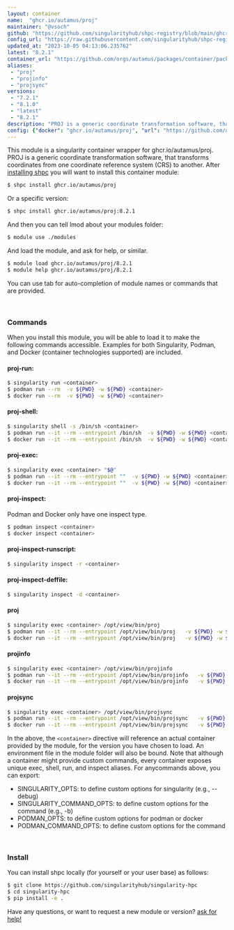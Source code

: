```yaml
---
layout: container
name:  "ghcr.io/autamus/proj"
maintainer: "@vsoch"
github: "https://github.com/singularityhub/shpc-registry/blob/main/ghcr.io/autamus/proj/container.yaml"
config_url: "https://raw.githubusercontent.com/singularityhub/shpc-registry/main/ghcr.io/autamus/proj/container.yaml"
updated_at: "2023-10-05 04:13:06.235762"
latest: "8.2.1"
container_url: "https://github.com/orgs/autamus/packages/container/package/proj"
aliases:
 - "proj"
 - "projinfo"
 - "projsync"
versions:
 - "7.2.1"
 - "8.1.0"
 - "latest"
 - "8.2.1"
description: "PROJ is a generic coordinate transformation software, that transforms coordinates from one coordinate reference system (CRS) to another."
config: {"docker": "ghcr.io/autamus/proj", "url": "https://github.com/orgs/autamus/packages/container/package/proj", "maintainer": "@vsoch", "description": "PROJ is a generic coordinate transformation software, that transforms coordinates from one coordinate reference system (CRS) to another.", "latest": {"8.2.1": "sha256:4d27c270e2fe16ce40ed1939b5386aebcb45fbe18bd661094b9b3295c97547cf"}, "tags": {"7.2.1": "sha256:38ece517a69a68bd8e92237432621c08a2f2b8d2db3d4951196cbb2efa575b11", "8.1.0": "sha256:ac26607412c7b8755cc7195c15e34a22393760b01372e5e34afaa4cd5081dc9a", "latest": "sha256:4d27c270e2fe16ce40ed1939b5386aebcb45fbe18bd661094b9b3295c97547cf", "8.2.1": "sha256:4d27c270e2fe16ce40ed1939b5386aebcb45fbe18bd661094b9b3295c97547cf"}, "aliases": {"proj": "/opt/view/bin/proj", "projinfo": "/opt/view/bin/projinfo", "projsync": "/opt/view/bin/projsync"}}
---
```


This module is a singularity container wrapper for ghcr.io/autamus/proj.
PROJ is a generic coordinate transformation software, that transforms coordinates from one coordinate reference system (CRS) to another.
After [installing shpc](#install) you will want to install this container module:


```bash
$ shpc install ghcr.io/autamus/proj
```

Or a specific version:

```bash
$ shpc install ghcr.io/autamus/proj:8.2.1
```

And then you can tell lmod about your modules folder:

```bash
$ module use ./modules
```

And load the module, and ask for help, or similar.

```bash
$ module load ghcr.io/autamus/proj/8.2.1
$ module help ghcr.io/autamus/proj/8.2.1
```

You can use tab for auto-completion of module names or commands that are provided.

<br>

### Commands

When you install this module, you will be able to load it to make the following commands accessible.
Examples for both Singularity, Podman, and Docker (container technologies supported) are included.

#### proj-run:

```bash
$ singularity run <container>
$ podman run --rm  -v ${PWD} -w ${PWD} <container>
$ docker run --rm  -v ${PWD} -w ${PWD} <container>
```

#### proj-shell:

```bash
$ singularity shell -s /bin/sh <container>
$ podman run --it --rm --entrypoint /bin/sh  -v ${PWD} -w ${PWD} <container>
$ docker run --it --rm --entrypoint /bin/sh  -v ${PWD} -w ${PWD} <container>
```

#### proj-exec:

```bash
$ singularity exec <container> "$@"
$ podman run --it --rm --entrypoint ""  -v ${PWD} -w ${PWD} <container> "$@"
$ docker run --it --rm --entrypoint ""  -v ${PWD} -w ${PWD} <container> "$@"
```

#### proj-inspect:

Podman and Docker only have one inspect type.

```bash
$ podman inspect <container>
$ docker inspect <container>
```

#### proj-inspect-runscript:

```bash
$ singularity inspect -r <container>
```

#### proj-inspect-deffile:

```bash
$ singularity inspect -d <container>
```


#### proj

```bash
$ singularity exec <container> /opt/view/bin/proj
$ podman run --it --rm --entrypoint /opt/view/bin/proj   -v ${PWD} -w ${PWD} <container> -c " $@"
$ docker run --it --rm --entrypoint /opt/view/bin/proj   -v ${PWD} -w ${PWD} <container> -c " $@"
```


#### projinfo

```bash
$ singularity exec <container> /opt/view/bin/projinfo
$ podman run --it --rm --entrypoint /opt/view/bin/projinfo   -v ${PWD} -w ${PWD} <container> -c " $@"
$ docker run --it --rm --entrypoint /opt/view/bin/projinfo   -v ${PWD} -w ${PWD} <container> -c " $@"
```


#### projsync

```bash
$ singularity exec <container> /opt/view/bin/projsync
$ podman run --it --rm --entrypoint /opt/view/bin/projsync   -v ${PWD} -w ${PWD} <container> -c " $@"
$ docker run --it --rm --entrypoint /opt/view/bin/projsync   -v ${PWD} -w ${PWD} <container> -c " $@"
```



In the above, the `<container>` directive will reference an actual container provided
by the module, for the version you have chosen to load. An environment file in the
module folder will also be bound. Note that although a container
might provide custom commands, every container exposes unique exec, shell, run, and
inspect aliases. For anycommands above, you can export:

 - SINGULARITY_OPTS: to define custom options for singularity (e.g., --debug)
 - SINGULARITY_COMMAND_OPTS: to define custom options for the command (e.g., -b)
 - PODMAN_OPTS: to define custom options for podman or docker
 - PODMAN_COMMAND_OPTS: to define custom options for the command

<br>

### Install

You can install shpc locally (for yourself or your user base) as follows:

```bash
$ git clone https://github.com/singularityhub/singularity-hpc
$ cd singularity-hpc
$ pip install -e .
```

Have any questions, or want to request a new module or version? [ask for help!](https://github.com/singularityhub/singularity-hpc/issues)